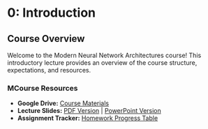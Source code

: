 # 0: Introduction

## Course Overview

Welcome to the Modern Neural Network Architectures course! This introductory lecture provides an overview of the course structure, expectations, and resources.

### MCourse Resources
- **Google Drive:** [Course Materials](https://drive.google.com/drive/folders/your-course-folder)
- **Lecture Slides:** [PDF Version](0_introduction.pdf) | [PowerPoint Version](0_introduction.pptx)
- **Assignment Tracker:** [Homework Progress Table](https://docs.google.com/spreadsheets/d/your-assignment-tracker)

